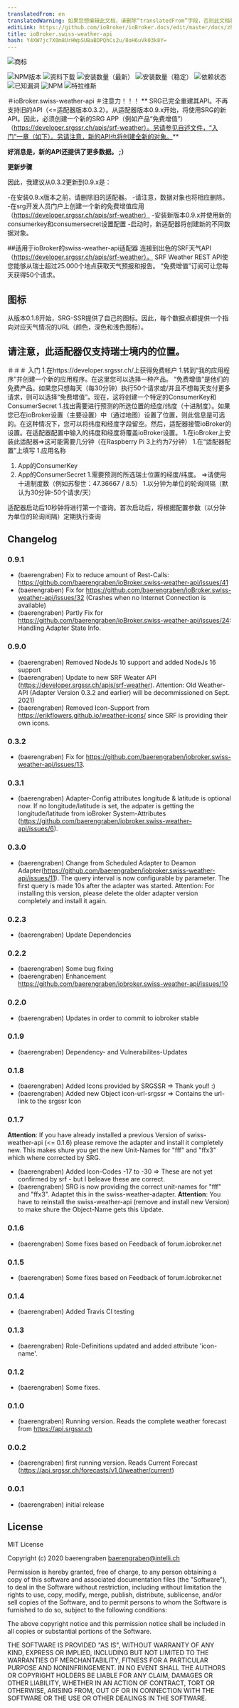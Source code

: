 ```yaml
---
translatedFrom: en
translatedWarning: 如果您想编辑此文档，请删除“translatedFrom”字段，否则此文档将再次自动翻译
editLink: https://github.com/ioBroker/ioBroker.docs/edit/master/docs/zh-cn/adapterref/iobroker.swiss-weather-api/README.md
title: ioBroker.swiss-weather-api
hash: Y4XW7jc7X0m8UrHWpSUBaBDPQhCs2u/8oH6uVk03k8Y=
---
```

![商标](../../../en/adapterref/iobroker.swiss-weather-api/admin/swiss-weather-api.png)

![NPM版本](http://img.shields.io/npm/v/iobroker.swiss-weather-api.svg)
![资料下载](https://img.shields.io/npm/dm/iobroker.swiss-weather-api.svg)
![安装数量（最新）](http://iobroker.live/badges/swiss-weather-api-installed.svg)
![安装数量（稳定）](http://iobroker.live/badges/swiss-weather-api-stable.svg)
![依赖状态](https://img.shields.io/david/baerengraben/iobroker.swiss-weather-api.svg)
![已知漏洞](https://snyk.io/test/github/baerengraben/ioBroker.swiss-weather-api/badge.svg)
![NPM](https://nodei.co/npm/iobroker.swiss-weather-api.png?downloads=true)
![特拉维斯](http://img.shields.io/travis/baerengraben/ioBroker.swiss-weather-api/master.svg)

＃ioBroker.swiss-weather-api
＃注意力！！！
** SRG已完全重建其API。不再支持旧的API（<=适配器版本0.3.2）。从适配器版本0.9.x开始，将使用SRG的新API。因此，必须创建一个新的SRG APP（例如产品“免费增值”）（https://developer.srgssr.ch/apis/srf-weather）。另请参见自述文件，“入门”一章（如下）。另请注意，新的API也将创建全新的对象。**

**好消息是，新的API还提供了更多数据。 ;）**

**更新步骤**

因此，我建议从0.3.2更新到0.9.x是：

-在安装0.9.x版本之前，请删除旧的适配器。
   -请注意，数据对象也将相应删除。
-在srg开发人员门户上创建一个新的免费增值应用（https://developer.srgssr.ch/apis/srf-weather）
-安装新版本0.9.x并使用新的consumerkey和consumersecret设置配置
  -启动时，新适配器将创建新的不同数据对象。

##适用于ioBroker的swiss-weather-api适配器
连接到出色的SRF天气API（https://developer.srgssr.ch/apis/srf-weather）。
SRF Weather REST API使您能够从瑞士超过25.000个地点获取天气预报和报告。 “免费增值”订阅可让您每天获得50个请求。

## **图标**
从版本0.1.8开始，SRG-SSR提供了自己的图标。因此，每个数据点都提供一个指向对应天气情况的URL（颜色，深色和浅色图标）。

## **请注意，此适配器仅支持瑞士境内的位置。**
＃＃＃ 入门
1.在https://developer.srgssr.ch/上获得免费帐户
1.转到“我的应用程序”并创建一个新的应用程序。在这里您可以选择一种产品。 “免费增值”是他们的免费产品。如果您只想每天（每30分钟）执行50个请求或/并且不想每天支付更多请求，则可以选择“免费增值”。现在，这将创建一个特定的ConsumerKey和ConsumerSecret
1.找出需要进行预测的所选位置的经度/纬度（十进制度）。如果您已在ioBroker设置（主要设置）中（通过地图）设置了位置，则此信息是可选的。在这种情况下，您可以将纬度和经度字段留空。然后，适配器接管ioBroker的设置。在适配器配置中输入的纬度和经度将覆盖ioBroker设置。
1.在ioBroker上安装此适配器=>这可能需要几分钟（在Raspberry Pi 3上约为7分钟）
1.在“适配器配置”上填写
   1.应用名称
   1. App的ConsumerKey
   1. App的ConsumerSecret
   1.需要预测的所选瑞士位置的经度/纬度。 =>请使用十进制度数（例如苏黎世：47.36667 / 8.5）
   1.以分钟为单位的轮询间隔（默认为30分钟-50个请求/天）

适配器启动后10秒钟将进行第一个查询。首次启动后，将根据配置参数（以分钟为单位的轮询间隔）定期执行查询

## Changelog

### 0.9.1
* (baerengraben)  Fix to reduce amount of Rest-Calls: https://github.com/baerengraben/ioBroker.swiss-weather-api/issues/41
* (baerengraben)  Fix for https://github.com/baerengraben/ioBroker.swiss-weather-api/issues/32 (Crashes when no Internet Connection is available)
* (baerengraben)  Partly Fix for https://github.com/baerengraben/ioBroker.swiss-weather-api/issues/24: Handling Adapter State Info.


### 0.9.0
* (baerengraben)  Removed NodeJs 10 support and added NodeJs 16 support 
* (baerengraben)  Update to new SRF Weater API (https://developer.srgssr.ch/apis/srf-weather). Attention: Old Weather-API (Adapter Version 0.3.2 and earlier) will be decommissioned on Sept. 2021)
* (baerengraben)  Removed Icon-Support from https://erikflowers.github.io/weather-icons/ since SRF is providing their own icons.

### 0.3.2
* (baerengraben)  Fix for https://github.com/baerengraben/iobroker.swiss-weather-api/issues/13.

### 0.3.1
* (baerengraben)  Adapter-Config attributes longitude & latitude is optional now. If no longitude/latitude is set, the adpater is getting the longitude/latitude from ioBroker System-Attributes (https://github.com/baerengraben/iobroker.swiss-weather-api/issues/6).

### 0.3.0
* (baerengraben)  Change from Scheduled Adapter to Deamon Adapter(https://github.com/baerengraben/iobroker.swiss-weather-api/issues/11). The query interval is now configurable by parameter. The first query is made 10s after the adapter was started. Attention: For installing this version, please delete the older adapter version completely and install it again.

### 0.2.3
* (baerengraben) Update Dependencies

### 0.2.2
* (baerengraben) Some bug fixing
* (baerengraben) Enhancement https://github.com/baerengraben/iobroker.swiss-weather-api/issues/10

### 0.2.0
* (baerengraben) Updates in order to commit to iobroker stable

### 0.1.9
* (baerengraben) Dependency- and Vulnerabilites-Updates

### 0.1.8
* (baerengraben) Added Icons provided by SRGSSR => Thank you!! :)
* (baerengraben) Added new Object icon-url-srgssr => Contains the url-link to the srgssr Icon

### 0.1.7
**Attention**: If you have already installed a previous Version of swiss-weather-api (<= 0.1.6) please remove the adapter and install it completely new. This makes shure you get the new Unit-Names for "fff" and "ffx3" which where corrected by SRG. 
* (baerengraben) Added Icon-Codes -17 to -30 => These are not yet confirmed by srf - but I beleave these are correct.  
* (baerengraben) SRG is now providing the correct unit-names for "fff" and "ffx3". Adaptet this in the swiss-weather-adapter. **Attention**: You have to reinstall the swiss-weather-api (remove and install new Version) to make shure the Object-Name gets this Update.

### 0.1.6
* (baerengraben) Some fixes based on Feedback of forum.iobroker.net

### 0.1.5
* (baerengraben) Some fixes based on Feedback of forum.iobroker.net

### 0.1.4
* (baerengraben) Added Travis CI testing

### 0.1.3
* (baerengraben) Role-Definitions updated and added attribute 'icon-name'.

### 0.1.2
* (baerengraben) Some fixes.

### 0.1.0
* (baerengraben) Running version. Reads the complete weather forecast from https://api.srgssr.ch

### 0.0.2
* (baerengraben) first running version. Reads Current Forecast (https://api.srgssr.ch/forecasts/v1.0/weather/current)

### 0.0.1
* (baerengraben) initial release

## License
MIT License

Copyright (c) 2020 baerengraben <baerengraben@intelli.ch>

Permission is hereby granted, free of charge, to any person obtaining a copy
of this software and associated documentation files (the "Software"), to deal
in the Software without restriction, including without limitation the rights
to use, copy, modify, merge, publish, distribute, sublicense, and/or sell
copies of the Software, and to permit persons to whom the Software is
furnished to do so, subject to the following conditions:

The above copyright notice and this permission notice shall be included in all
copies or substantial portions of the Software.

THE SOFTWARE IS PROVIDED "AS IS", WITHOUT WARRANTY OF ANY KIND, EXPRESS OR
IMPLIED, INCLUDING BUT NOT LIMITED TO THE WARRANTIES OF MERCHANTABILITY,
FITNESS FOR A PARTICULAR PURPOSE AND NONINFRINGEMENT. IN NO EVENT SHALL THE
AUTHORS OR COPYRIGHT HOLDERS BE LIABLE FOR ANY CLAIM, DAMAGES OR OTHER
LIABILITY, WHETHER IN AN ACTION OF CONTRACT, TORT OR OTHERWISE, ARISING FROM,
OUT OF OR IN CONNECTION WITH THE SOFTWARE OR THE USE OR OTHER DEALINGS IN THE
SOFTWARE.